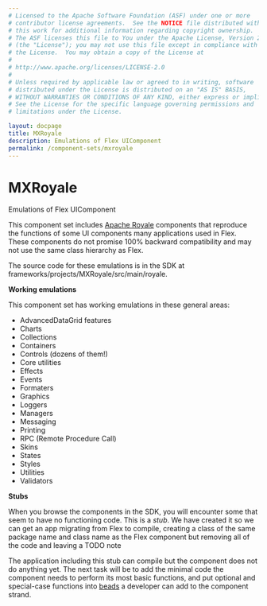 ```yaml
---
# Licensed to the Apache Software Foundation (ASF) under one or more
# contributor license agreements.  See the NOTICE file distributed with
# this work for additional information regarding copyright ownership.
# The ASF licenses this file to You under the Apache License, Version 2.0
# (the "License"); you may not use this file except in compliance with
# the License.  You may obtain a copy of the License at
# 
# http://www.apache.org/licenses/LICENSE-2.0
# 
# Unless required by applicable law or agreed to in writing, software
# distributed under the License is distributed on an "AS IS" BASIS,
# WITHOUT WARRANTIES OR CONDITIONS OF ANY KIND, either express or implied.
# See the License for the specific language governing permissions and
# limitations under the License.

layout: docpage
title: MXRoyale
description: Emulations of Flex UIComponent
permalink: /component-sets/mxroyale
---
```


# MXRoyale

Emulations of Flex UIComponent

This component set includes [Apache Royale](https://royale.apache.org/) components that reproduce the functions of some UI components many applications used in Flex. These components do not promise 100% backward compatibility and may not use the same class hierarchy as Flex.

The source code for these emulations is in the SDK at frameworks/projects/MXRoyale/src/main/royale.

**Working emulations**

This component set has working emulations in these general areas:

* AdvancedDataGrid features
* Charts
* Collections
* Containers
* Controls (dozens of them!)
* Core utilities
* Effects
* Events
* Formaters
* Graphics
* Loggers
* Managers
* Messaging
* Printing
* RPC (Remote Procedure Call)
* Skins
* States
* Styles
* Utilities
* Validators


**Stubs**

When you browse the components in the SDK, you will encounter some that seem to have no functioning code. This is a _stub_. We have created it so we can get an app migrating from Flex to compile, creating a class of the same package name and class name as the Flex component but removing all of the code and leaving a TODO note

The application including this stub can compile but the component does not do anything yet. The next task will be to add the minimal code the component needs to perform its most basic functions, and put optional and special-case functions into [beads](features/strands-and-beads) a developer can add to the component strand.

